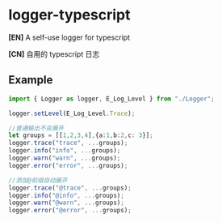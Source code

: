 # logger-typescript

**[EN]** A self-use logger for typescript

**[CN]** 自用的 typescript 日志

## Example

```typescript
import { Logger as logger, E_Log_Level } from "./Logger";

logger.setLevel(E_Log_Level.Trace);

//普通输出不会展开
let groups = [[1,2,3,4],{a:1,b:2,c: 3}];
logger.trace("trace", ...groups);
logger.info("info", ...groups);
logger.warn("warn", ...groups);
logger.error("error", ...groups);

//添加@前缀自动展开
logger.trace("@trace", ...groups);
logger.info("@info", ...groups);
logger.warn("@warn", ...groups);
logger.error("@error", ...groups);
```
